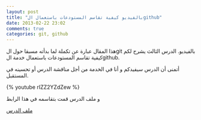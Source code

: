 ```yaml
---
layout: post
title: "بالفيديو كيفية تقاسم المستودعات باستعمال الgithub"
date: 2013-02-22 23:02
comments: true
categories: git, github
---
```


 هذا المقال عبارة  عن تكملة لما بدأته مسبقا حول الgit بالفيديو. الدرس الثالث يشرح  لكم كيفية  تقاسم المستودعات باستعمال خدمة الgithub.

أتمنى أن الدرس سيفيدكم و أنا في الخدمة من أجل مناقشة الدرس أو تحسينه في المستقبل.

{% youtube rIZZ2YZdZew %}

و ملف الدرس قمت بتقاسمه في هذا الرابط 

[ملف الدرس ](http://fr.slideshare.net/tayebmerabti/github-16704980)
